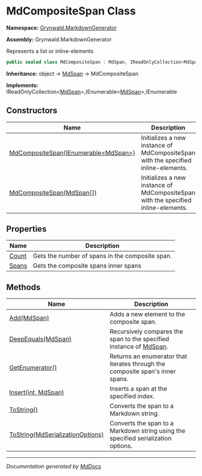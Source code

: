 ﻿# MdCompositeSpan Class

**Namespace:** [Grynwald.MarkdownGenerator](../index.md)

**Assembly:** Grynwald.MarkdownGenerator

Represents a list or inline\-elements

```csharp
public sealed class MdCompositeSpan : MdSpan, IReadOnlyCollection<MdSpan>, IEnumerable<MdSpan>, IEnumerable
```

**Inheritance:** object → [MdSpan](../MdSpan/index.md) → MdCompositeSpan

**Implements:** IReadOnlyCollection\<[MdSpan](../MdSpan/index.md)\>,IEnumerable\<[MdSpan](../MdSpan/index.md)\>,IEnumerable

## Constructors

| Name                                                                                             | Description                                                                        |
| ------------------------------------------------------------------------------------------------ | ---------------------------------------------------------------------------------- |
| [MdCompositeSpan(IEnumerable\<MdSpan\>)](constructors/index.md#mdcompositespanienumerablemdspan) | Initializes a new instance of MdCompositeSpan with the specified inline\-elements. |
| [MdCompositeSpan(MdSpan\[\])](constructors/index.md#mdcompositespanmdspan)                       | Initializes a new instance of MdCompositeSpan with the specified inline\-elements. |

## Properties

| Name                         | Description                                     |
| ---------------------------- | ----------------------------------------------- |
| [Count](properties/Count.md) | Gets the number of spans in the composite span. |
| [Spans](properties/Spans.md) | Gets the composite spans inner spans            |

## Methods

| Name                                                                                   | Description                                                                              |
| -------------------------------------------------------------------------------------- | ---------------------------------------------------------------------------------------- |
| [Add(MdSpan)](methods/Add.md)                                                          | Adds a new element to the composite span.                                                |
| [DeepEquals(MdSpan)](methods/DeepEquals.md)                                            | Recursively compares the span to the specified instance of [MdSpan](../MdSpan/index.md). |
| [GetEnumerator()](methods/GetEnumerator.md)                                            | Returns an enumerator that iterates through the composite span's inner spans.            |
| [Insert(int, MdSpan)](methods/Insert.md)                                               | Inserts a span at the specified index.                                                   |
| [ToString()](methods/ToString.md#tostring)                                             | Converts the span to a Markdown string.                                                  |
| [ToString(MdSerializationOptions)](methods/ToString.md#tostringmdserializationoptions) | Converts the span to a Markdown string using the specified serialization options.        |

___

*Documentation generated by [MdDocs](https://github.com/ap0llo/mddocs)*
